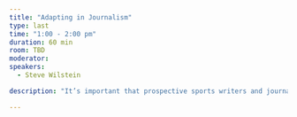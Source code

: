 ```yaml
---
title: "Adapting in Journalism"
type: last
time: "1:00 - 2:00 pm"
duration: 60 min
room: TBD
moderator:
speakers:
  - Steve Wilstein

description: "It’s important that prospective sports writers and journalists in all fields be open to changes in their careers, in technology and in the industry. Steve will be sharing his experiences with the ever-changing field and how his ability to navigate ambiguity and constant change helped him achieve success in his career."

---
```

